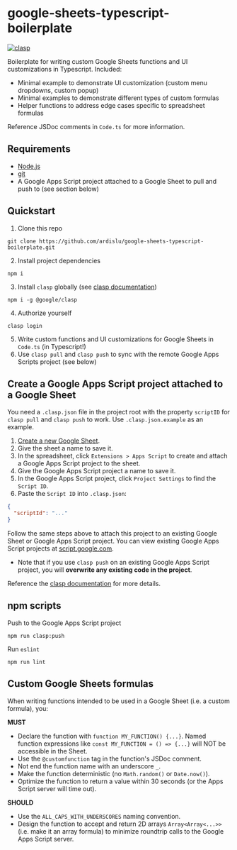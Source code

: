 # google-sheets-typescript-boilerplate
[![clasp](https://img.shields.io/badge/built%20with-clasp-4285f4.svg)](https://github.com/google/clasp)

Boilerplate for writing custom Google Sheets functions and UI customizations in Typescript. Included:
- Minimal example to demonstrate UI customization (custom menu dropdowns, custom popup)
- Minimal examples to demonstrate different types of custom formulas
- Helper functions to address edge cases specific to spreadsheet formulas

Reference JSDoc comments in `Code.ts` for more information.

## Requirements
- [Node.js](https://nodejs.org/)
- [git](https://git-scm.com/)
- A Google Apps Script project attached to a Google Sheet to pull and push to (see section below)

## Quickstart
1. Clone this repo
```
git clone https://github.com/ardislu/google-sheets-typescript-boilerplate.git
```

2. Install project dependencies
```
npm i
```

3. Install `clasp` globally (see [clasp documentation](https://developers.google.com/apps-script/guides/clasp))
```
npm i -g @google/clasp
```

4. Authorize yourself
```
clasp login
```

5. Write custom functions and UI customizations for Google Sheets in `Code.ts` (in Typescript!)
6. Use `clasp pull` and `clasp push` to sync with the remote Google Apps Scripts project (see below)

## Create a Google Apps Script project attached to a Google Sheet
You need a `.clasp.json` file in the project root with the property `scriptID` for `clasp pull` and `clasp push` to work. Use `.clasp.json.example` as an example.

1. [Create a new Google Sheet](https://sheets.new).
2. Give the sheet a name to save it.
3. In the spreadsheet, click `Extensions > Apps Script` to create and attach a Google Apps Script project to the sheet.
4. Give the Google Apps Script project a name to save it.
5. In the Google Apps Script project, click `Project Settings` to find the `Script ID`.
6. Paste the `Script ID` into `.clasp.json`:
``` json
{
  "scriptId": "..."
}
```

Follow the same steps above to attach this project to an existing Google Sheet or Google Apps Script project. You can view existing Google Apps Script projects at [script.google.com](script.google.com).
- Note that if you use `clasp push` on an existing Google Apps Script project, you will **overwrite any existing code in the project**.

Reference the [clasp documentation](https://developers.google.com/apps-script/guides/clasp) for more details.

## npm scripts
Push to the Google Apps Script project
```
npm run clasp:push
```

Run `eslint`
```
npm run lint
```

## Custom Google Sheets formulas
When writing functions intended to be used in a Google Sheet (i.e. a custom formula), you:

**MUST**
- Declare the function with `function MY_FUNCTION() {...}`. Named function expressions like `const MY_FUNCTION = () => {...}` will NOT be accessible in the Sheet.
- Use the `@customfunction` tag in the function's JSDoc comment.
- Not end the function name with an underscore `_`.
- Make the function deterministic (no `Math.random()` or `Date.now()`).
- Optimize the function to return a value within 30 seconds (or the Apps Script server will time out).

**SHOULD**
- Use the `ALL_CAPS_WITH_UNDERSCORES` naming convention.
- Design the function to accept and return 2D arrays `Array<Array<...>>` (i.e. make it an array formula) to minimize roundtrip calls to the Google Apps Script server.
